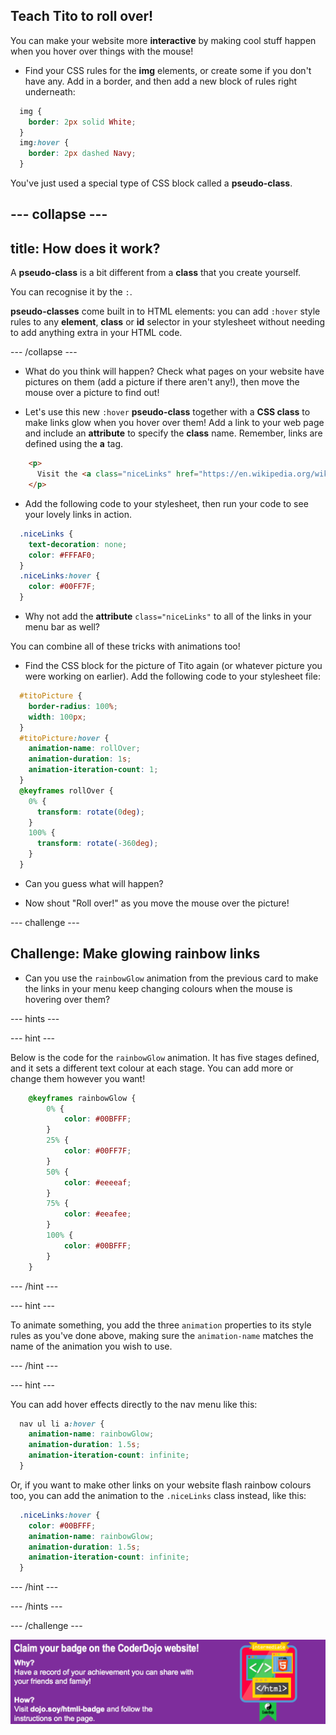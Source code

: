 ## Teach Tito to roll over!

You can make your website more **interactive** by making cool stuff happen when you hover over things with the mouse! 

+ Find your CSS rules for the **img** elements, or create some if you don't have any. Add in a border, and then add a new block of rules right underneath:

```css
  img {
    border: 2px solid White;
  }
  img:hover {
    border: 2px dashed Navy;
  }
```

You've just used a special type of CSS block called a **pseudo-class**.

--- collapse ---
---
title: How does it work?
---

A **pseudo-class** is a bit different from a **class** that you create yourself.

You can recognise it by the `:`.

**pseudo-classes** come built in to HTML elements: you can add `:hover` style rules to any **element**, **class** or **id** selector in your stylesheet without needing to add anything extra in your HTML code.

--- /collapse ---

+ What do you think will happen? Check what pages on your website have pictures on them \(add a picture if there aren't any!\), then move the mouse over a picture to find out!

+ Let's use this new `:hover` **pseudo-class** together with a **CSS class** to make links glow when you hover over them! Add a link to your web page and include an **attribute** to specify the **class** name. Remember, links are defined using the **a** tag.

```html
    <p>
      Visit the <a class="niceLinks" href="https://en.wikipedia.org/wiki/Ireland">Wikipedia page</a> to learn even more about Ireland!
    </p>
```

+ Add the following code to your stylesheet, then run your code to see your lovely links in action.

```css
  .niceLinks {
    text-decoration: none;
    color: #FFFAF0;
  }
  .niceLinks:hover {
    color: #00FF7F;
  }
```

+ Why not add the **attribute** `class="niceLinks"` to all of the links in your menu bar as well?

You can combine all of these tricks with animations too! 

+ Find the CSS block for the picture of Tito again \(or whatever picture you were working on earlier\). Add the following code to your stylesheet file:

```css
  #titoPicture {
    border-radius: 100%;
    width: 100px;
  }
  #titoPicture:hover {
    animation-name: rollOver;
    animation-duration: 1s;
    animation-iteration-count: 1;
  }
  @keyframes rollOver {
    0% {
      transform: rotate(0deg);
    }
    100% {
      transform: rotate(-360deg);
    }
  }
```

+ Can you guess what will happen?

+ Now shout "Roll over!" as you move the mouse over the picture!

--- challenge ---

## Challenge: Make glowing rainbow links

+ Can you use the `rainbowGlow` animation from the previous card to make the links in your menu keep changing colours when the mouse is hovering over them?

--- hints ---

--- hint ---

Below is the code for the `rainbowGlow` animation. It has five stages defined, and it sets a different text colour at each stage. You can add more or change them however you want!

```css
    @keyframes rainbowGlow {
        0% {
            color: #00BFFF;
        }
        25% {
            color: #00FF7F;
        }
        50% {
            color: #eeeeaf;
        }
        75% {
            color: #eeafee;
        }
        100% {
            color: #00BFFF;
        }
    }
```
   
--- /hint ---


--- hint ---

To animate something, you add the three `animation` properties to its style rules as you've done above, making sure the `animation-name` matches the name of the animation you wish to use.

--- /hint ---

--- hint ---

You can add hover effects directly to the nav menu like this:

```css
  nav ul li a:hover {
    animation-name: rainbowGlow;
    animation-duration: 1.5s;
    animation-iteration-count: infinite;
  }
```

Or, if you want to make other links on your website flash rainbow colours too, you can add the animation to the `.niceLinks` class instead, like this:

```css
  .niceLinks:hover {
    color: #00BFFF;
    animation-name: rainbowGlow;
    animation-duration: 1.5s;
    animation-iteration-count: infinite;
  }
```

--- /hint ---

--- /hints ---

--- /challenge ---



![](images/badge-footer-image-html-intermed.png)



